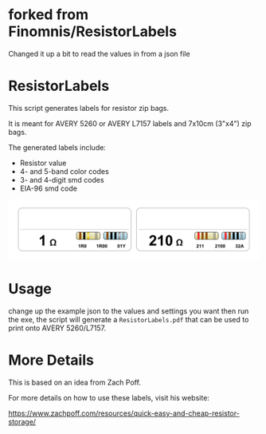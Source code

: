 # forked from Finomnis/ResistorLabels

Changed it up a bit to read the values in from a json file

# ResistorLabels

This script generates labels for resistor zip bags.

It is meant for AVERY 5260 or AVERY L7157 labels and 7x10cm (3"x4") zip bags.

The generated labels include:

-   Resistor value
-   4- and 5-band color codes
-   3- and 4-digit smd codes
-   EIA-96 smd code

<img src="Example.svg">

# Usage

change up the example json to the values and settings you want then run the exe, the script will generate a `ResistorLabels.pdf` that can be used to print onto AVERY 5260/L7157.

# More Details

This is based on an idea from Zach Poff.

For more details on how to use these labels, visit his website:

https://www.zachpoff.com/resources/quick-easy-and-cheap-resistor-storage/
